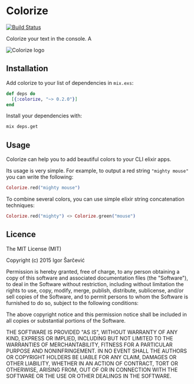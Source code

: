 # Colorize

[![Build Status](https://semaphoreci.com/api/v1/projects/248fb1bb-d7ec-42c4-8c49-4c55d6367929/646975/badge.svg)](https://semaphoreci.com/shiroyasha/colorize)

Colorize your text in the console. A

![Colorize logo](https://raw.githubusercontent.com/shiroyasha/colorize/master/logo.png)


## Installation

Add colorize to your list of dependencies in `mix.exs`:

``` elixir
def deps do
  [{:colorize, "~> 0.2.0"}]
end
```

Install your dependencies with:

``` sh
mix deps.get
```

## Usage

Colorize can help you to add beautiful colors to your CLI elixir apps.

Its usage is very simple. For example, to output a red string `"mighty mouse"`
you can write the following:

``` elixir
Colorize.red("mighty mouse")
```

To combine several colors, you can use simple elixir string concatenation
techniques:

``` elixir
Colorize.red("mighty") <> Colorize.green("mouse")
```

## Licence

The MIT License (MIT)

Copyright (c) 2015 Igor Šarčević

Permission is hereby granted, free of charge, to any person obtaining a copy
of this software and associated documentation files (the "Software"), to deal
in the Software without restriction, including without limitation the rights
to use, copy, modify, merge, publish, distribute, sublicense, and/or sell
copies of the Software, and to permit persons to whom the Software is
furnished to do so, subject to the following conditions:

The above copyright notice and this permission notice shall be included in all
copies or substantial portions of the Software.

THE SOFTWARE IS PROVIDED "AS IS", WITHOUT WARRANTY OF ANY KIND, EXPRESS OR
IMPLIED, INCLUDING BUT NOT LIMITED TO THE WARRANTIES OF MERCHANTABILITY,
FITNESS FOR A PARTICULAR PURPOSE AND NONINFRINGEMENT. IN NO EVENT SHALL THE
AUTHORS OR COPYRIGHT HOLDERS BE LIABLE FOR ANY CLAIM, DAMAGES OR OTHER
LIABILITY, WHETHER IN AN ACTION OF CONTRACT, TORT OR OTHERWISE, ARISING FROM,
OUT OF OR IN CONNECTION WITH THE SOFTWARE OR THE USE OR OTHER DEALINGS IN THE
SOFTWARE.
